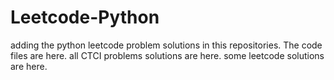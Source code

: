 # Leetcode-Python
adding the python leetcode problem solutions in this repositories. 
The code files are here.
all CTCI problems solutions are here.
some leetcode solutions are here.



















































































































































































































































































